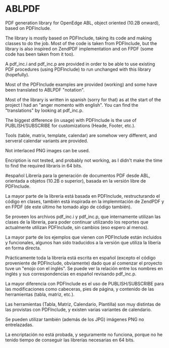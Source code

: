 # ABLPDF
PDF generation library for OpenEdge ABL, object oriented (10.2B onward), based on PDFInclude.

The library is mostly based on PDFInclude, taking its code and making classes to do the job.
Most of the code is taken from PDFInclude, but the library is also inspired on ZendPDF
implementation and on FPDF (some code has been taken from it too).

A pdf_inc.i and pdf_inc.p are provided in order to be able to use existing PDF procedures
(using PDFInclude) to run unchanged with this library (hopefully).

Most of the PDFInclude examples are provided (working) and some have been translated to
ABLPDF "notation".

Most of the library is written in spanish (sorry for that) as at the start of the project
I had an "anger momento with english". You can find the "translations" by looking at
pdf_inc.p.

The biggest difference (in usage) with PDFInclude is the use of PUBLISH/SUBSCRIBE for
customizations (Heade, Footer, etc.).

Tools (table, matrix, template, calendar) are somehow very different, and serveral
calendar variants are provided.

Not interlaced PNG images can be used.

Encription is not tested, and probably not working, as I didn't make the time to find
the required libraris in 64 bits.

#español
Librería para la generación de documentos PDF desde ABL, orientada a objetos (10.2B o superior),
basada en la versión libre de PDFInclude.

La mayor parte de la librería está basada en PDFInclude, restructurando el código en clases,
también está inspirada en la implemntación de ZendPDF y en FPDF (de este último he tomado
algo de código también).

Se proveen los archivos pdf_inc.i y pdf_inc.p, que internamente utilizan las clases de la librería,
para poder continuar utilizando los reportes que actualmente utilizan PDFInclude, sin cambios
(eso espero al menos).

La mayor parte de los ejemplos que vienen con PDFInclude están incluidos y funcionales, algunos
han sido traducidos a la versión que utiliza la libería en forma directa.

Prácticamente toda la librería está escrita en español (excepto el código proveniente de PDFInclude,
obviamente) dado que al comenzar el proyecto tuve un "enojo con el inglés". Se puede ver la
relación entre los nombres en inglés y sus correspondencias en español revisando pdf_inc.p.

La mayor diferencia con PDFInclude es el uso de PUBLISH/SUBSCRIBE para las modificaciones como
cabeceras, pies de página, y contenido de las herramientas (tabla, matriz, etc.).

Las herramientas (Tabla, Matriz, Calendario, Plantilla) son muy distintas de las provistas con
PDFInclude, y existen varias variantes de calendario.

Se pueden utilizar también (además de los JPG) imágenes PNG no entrelazadas.

La encriptación no está probada, y seguramente no funciona, porque no he tenido tiempo de
conseguir las librerías necesarias en 64 bits.
